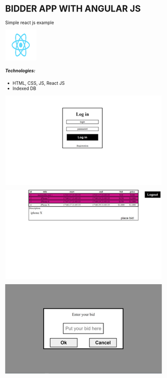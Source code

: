 # BIDDER APP WITH ANGULAR JS

Simple react js example

<img src="images/react.png" alt="react" width="100" height="100"/>

##### Technologies:
* HTML, CSS, JS, React JS
* Indexed DB

![Welcome image](images/welcome.PNG)

![Main page](images/main.PNG)

![Main page](images/modal.PNG)